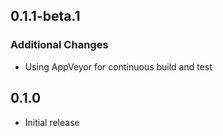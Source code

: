 ## 0.1.1-beta.1


### Additional Changes

- Using AppVeyor for continuous build and test

## 0.1.0

- Initial release
